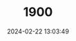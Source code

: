 ---
title: "1900"
category: "Apodemus ponticus"
draft: false
date: 2024-02-22 13:03:49
languages:
  English: ["Black Sea Field Mouse", "Caucasus Field Mouse"]
  Russian: ["Mysh Sverokavkazskaya"]
  German: ["Schwarzmeer-Waldmaus"]
---
